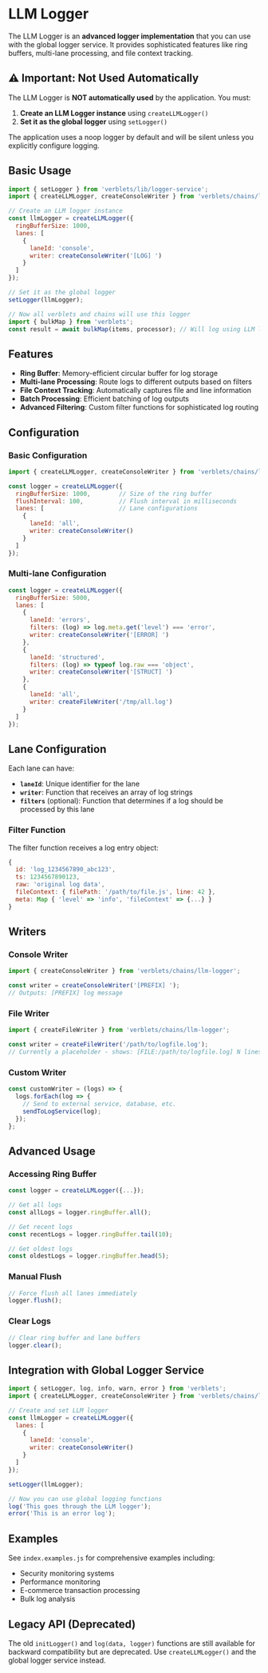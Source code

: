 # LLM Logger

The LLM Logger is an **advanced logger implementation** that you can use with the global logger service. It provides sophisticated features like ring buffers, multi-lane processing, and file context tracking.

## ⚠️ Important: Not Used Automatically

The LLM Logger is **NOT automatically used** by the application. You must:

1. **Create an LLM Logger instance** using `createLLMLogger()`
2. **Set it as the global logger** using `setLogger()`

The application uses a noop logger by default and will be silent unless you explicitly configure logging.

## Basic Usage

```javascript
import { setLogger } from 'verblets/lib/logger-service';
import { createLLMLogger, createConsoleWriter } from 'verblets/chains/llm-logger';

// Create an LLM logger instance
const llmLogger = createLLMLogger({
  ringBufferSize: 1000,
  lanes: [
    {
      laneId: 'console',
      writer: createConsoleWriter('[LOG] ')
    }
  ]
});

// Set it as the global logger
setLogger(llmLogger);

// Now all verblets and chains will use this logger
import { bulkMap } from 'verblets';
const result = await bulkMap(items, processor); // Will log using LLM logger
```

## Features

- **Ring Buffer**: Memory-efficient circular buffer for log storage
- **Multi-lane Processing**: Route logs to different outputs based on filters
- **File Context Tracking**: Automatically captures file and line information
- **Batch Processing**: Efficient batching of log outputs
- **Advanced Filtering**: Custom filter functions for sophisticated log routing

## Configuration

### Basic Configuration

```javascript
import { createLLMLogger, createConsoleWriter } from 'verblets/chains/llm-logger';

const logger = createLLMLogger({
  ringBufferSize: 1000,        // Size of the ring buffer
  flushInterval: 100,          // Flush interval in milliseconds
  lanes: [                     // Lane configurations
    {
      laneId: 'all',
      writer: createConsoleWriter()
    }
  ]
});
```

### Multi-lane Configuration

```javascript
const logger = createLLMLogger({
  ringBufferSize: 5000,
  lanes: [
    {
      laneId: 'errors',
      filters: (log) => log.meta.get('level') === 'error',
      writer: createConsoleWriter('[ERROR] ')
    },
    {
      laneId: 'structured',
      filters: (log) => typeof log.raw === 'object',
      writer: createConsoleWriter('[STRUCT] ')
    },
    {
      laneId: 'all',
      writer: createFileWriter('/tmp/all.log')
    }
  ]
});
```

## Lane Configuration

Each lane can have:

- **`laneId`**: Unique identifier for the lane
- **`writer`**: Function that receives an array of log strings
- **`filters`** (optional): Function that determines if a log should be processed by this lane

### Filter Function

The filter function receives a log entry object:

```javascript
{
  id: 'log_1234567890_abc123',
  ts: 1234567890123,
  raw: 'original log data',
  fileContext: { filePath: '/path/to/file.js', line: 42 },
  meta: Map { 'level' => 'info', 'fileContext' => {...} }
}
```

## Writers

### Console Writer

```javascript
import { createConsoleWriter } from 'verblets/chains/llm-logger';

const writer = createConsoleWriter('[PREFIX] ');
// Outputs: [PREFIX] log message
```

### File Writer

```javascript
import { createFileWriter } from 'verblets/chains/llm-logger';

const writer = createFileWriter('/path/to/logfile.log');
// Currently a placeholder - shows: [FILE:/path/to/logfile.log] N lines
```

### Custom Writer

```javascript
const customWriter = (logs) => {
  logs.forEach(log => {
    // Send to external service, database, etc.
    sendToLogService(log);
  });
};
```

## Advanced Usage

### Accessing Ring Buffer

```javascript
const logger = createLLMLogger({...});

// Get all logs
const allLogs = logger.ringBuffer.all();

// Get recent logs
const recentLogs = logger.ringBuffer.tail(10);

// Get oldest logs
const oldestLogs = logger.ringBuffer.head(5);
```

### Manual Flush

```javascript
// Force flush all lanes immediately
logger.flush();
```

### Clear Logs

```javascript
// Clear ring buffer and lane buffers
logger.clear();
```

## Integration with Global Logger Service

```javascript
import { setLogger, log, info, warn, error } from 'verblets';
import { createLLMLogger, createConsoleWriter } from 'verblets/chains/llm-logger';

// Create and set LLM logger
const llmLogger = createLLMLogger({
  lanes: [
    {
      laneId: 'console',
      writer: createConsoleWriter()
    }
  ]
});

setLogger(llmLogger);

// Now you can use global logging functions
log('This goes through the LLM logger');
error('This is an error log');
```

## Examples

See `index.examples.js` for comprehensive examples including:

- Security monitoring systems
- Performance monitoring
- E-commerce transaction processing
- Bulk log analysis

## Legacy API (Deprecated)

The old `initLogger()` and `log(data, logger)` functions are still available for backward compatibility but are deprecated. Use `createLLMLogger()` and the global logger service instead. 